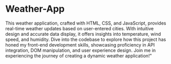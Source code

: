 # Weather-App
This weather application, crafted with HTML, CSS, and JavaScript, provides real-time weather updates based on user-entered cities. With intuitive design and accurate data display, it offers insights into temperature, wind speed, and humidity. Dive into the codebase to explore how this project has honed my front-end development skills, showcasing proficiency in API integration, DOM manipulation, and user experience design. Join me in experiencing the journey of creating a dynamic weather application!"
